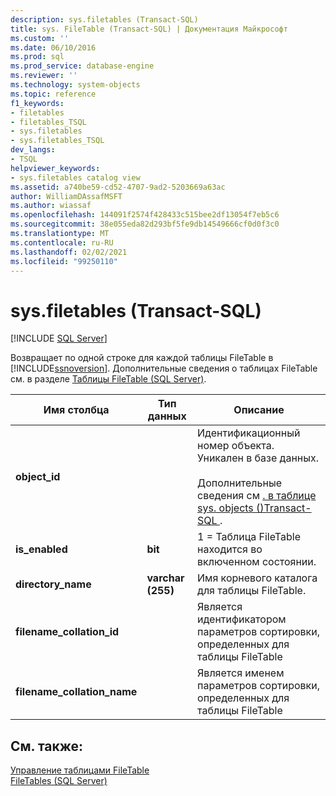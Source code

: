 ```yaml
---
description: sys.filetables (Transact-SQL)
title: sys. FileTable (Transact-SQL) | Документация Майкрософт
ms.custom: ''
ms.date: 06/10/2016
ms.prod: sql
ms.prod_service: database-engine
ms.reviewer: ''
ms.technology: system-objects
ms.topic: reference
f1_keywords:
- filetables
- filetables_TSQL
- sys.filetables
- sys.filetables_TSQL
dev_langs:
- TSQL
helpviewer_keywords:
- sys.filetables catalog view
ms.assetid: a740be59-cd52-4707-9ad2-5203669a63ac
author: WilliamDAssafMSFT
ms.author: wiassaf
ms.openlocfilehash: 144091f2574f428433c515bee2df13054f7eb5c6
ms.sourcegitcommit: 38e055eda82d293bf5fe9db14549666cf0d0f3c0
ms.translationtype: MT
ms.contentlocale: ru-RU
ms.lasthandoff: 02/02/2021
ms.locfileid: "99250110"
---
```

# <a name="sysfiletables-transact-sql"></a>sys.filetables (Transact-SQL)
[!INCLUDE [SQL Server](../../includes/applies-to-version/sqlserver.md)]

  Возвращает по одной строке для каждой таблицы FileTable в [!INCLUDE[ssnoversion](../../includes/ssnoversion-md.md)]. Дополнительные сведения о таблицах FileTable см. в разделе [Таблицы FileTable (SQL Server)](../../relational-databases/blob/filetables-sql-server.md).    
  
|Имя столбца|Тип данных|Описание|  
|-----------------|---------------|-----------------|  
|**object_id**||Идентификационный номер объекта. Уникален в базе данных.<br /><br /> Дополнительные сведения см [. в таблице sys. objects &#40;&#41;Transact-SQL ](../../relational-databases/system-catalog-views/sys-objects-transact-sql.md).|  
|**is_enabled**|**bit**|1 = Таблица FileTable находится во включенном состоянии.|  
|**directory_name**|**varchar (255)**|Имя корневого каталога для таблицы FileTable.|  
|**filename_collation_id**||Является идентификатором параметров сортировки, определенных для таблицы FileTable|  
|**filename_collation_name**||Является именем параметров сортировки, определенных для таблицы FileTable|  
  
## <a name="see-also"></a>См. также:  
 [Управление таблицами FileTable](../../relational-databases/blob/manage-filetables.md)   
 [FileTables (SQL Server)](../../relational-databases/blob/filetables-sql-server.md)  
  
  
